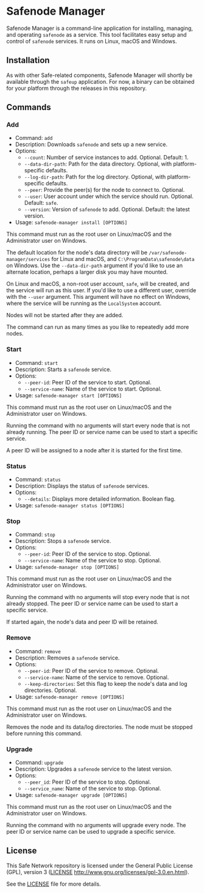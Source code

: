 # Safenode Manager

Safenode Manager is a command-line application for installing, managing, and operating `safenode` as a service. This tool facilitates easy setup and control of `safenode` services. It runs on Linux, macOS and Windows.

## Installation

As with other Safe-related components, Safenode Manager will shortly be available through the `safeup` application. For now, a binary can be obtained for your platform through the releases in this repository.

## Commands

### Add

- Command: `add`
- Description: Downloads `safenode` and sets up a new service.
- Options:
  - `--count`: Number of service instances to add. Optional. Default: 1.
  - `--data-dir-path`: Path for the data directory. Optional, with platform-specific defaults.
  - `--log-dir-path`: Path for the log directory. Optional, with platform-specific defaults.
  - `--peer`: Provide the peer(s) for the node to connect to. Optional.
  - `--user`: User account under which the service should run. Optional. Default: `safe`.
  - `--version`: Version of `safenode` to add. Optional. Default: the latest version.
- Usage: `safenode-manager install [OPTIONS]`

This command must run as the root user on Linux/macOS and the Administrator user on Windows.

The default location for the node's data directory will be `/var/safenode-manager/services` for Linux and macOS, and `C:\ProgramData\safenode\data` on Windows. Use the `--data-dir-path` argument if you'd like to use an alternate location, perhaps a larger disk you may have mounted.

On Linux and macOS, a non-root user account, `safe`, will be created, and the service will run as this user. If you'd like to use a different user, override with the `--user` argument. This argument will have no effect on Windows, where the service will be running as the `LocalSystem` account.

Nodes will not be started after they are added.

The command can run as many times as you like to repeatedly add more nodes.

### Start

- Command: `start`
- Description: Starts a `safenode` service.
- Options:
  - `--peer-id`: Peer ID of the service to start. Optional.
  - `--service-name`: Name of the service to start. Optional.
- Usage: `safenode-manager start [OPTIONS]`

This command must run as the root user on Linux/macOS and the Administrator user on Windows.

Running the command with no arguments will start every node that is not already running. The peer ID or service name can be used to start a specific service.

A peer ID will be assigned to a node after it is started for the first time.

### Status

- Command: `status`
- Description: Displays the status of `safenode` services.
- Options:
  - `--details`: Displays more detailed information. Boolean flag.
- Usage: `safenode-manager status [OPTIONS]`

### Stop

- Command: `stop`
- Description: Stops a `safenode` service.
- Options:
  - `--peer-id`: Peer ID of the service to stop. Optional.
  - `--service-name`: Name of the service to stop. Optional.
- Usage: `safenode-manager stop [OPTIONS]`

This command must run as the root user on Linux/macOS and the Administrator user on Windows.

Running the command with no arguments will stop every node that is not already stopped. The peer ID or service name can be used to start a specific service.

If started again, the node's data and peer ID will be retained.

### Remove

- Command: `remove`
- Description: Removes a `safenode` service.
- Options:
  - `--peer-id`: Peer ID of the service to remove. Optional.
  - `--service-name`: Name of the service to remove. Optional.
  - `--keep-directories`: Set this flag to keep the node's data and log directories. Optional.
- Usage: `safenode-manager remove [OPTIONS]`

This command must run as the root user on Linux/macOS and the Administrator user on Windows.

Removes the node and its data/log directories. The node must be stopped before running this command.

### Upgrade

- Command: `upgrade`
- Description: Upgrades a `safenode` service to the latest version.
- Options:
  - `--peer_id`: Peer ID of the service to stop. Optional.
  - `--service_name`: Name of the service to stop. Optional.
- Usage: `safenode-manager upgrade [OPTIONS]`

This command must run as the root user on Linux/macOS and the Administrator user on Windows.

Running the command with no arguments will upgrade every node. The peer ID or service name can be used to upgrade a specific service.

## License

This Safe Network repository is licensed under the General Public License (GPL), version 3 ([LICENSE](LICENSE) http://www.gnu.org/licenses/gpl-3.0.en.html).

See the [LICENSE](LICENSE) file for more details.
